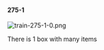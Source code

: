 #### 275-1
![train-275-1-0.png](https://github.com/lil-lab/nlvr/raw/master/nlvr/train/images/51/train-275-1-0.png "train-275-1-0.png")

There is 1 box with many items
